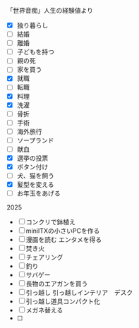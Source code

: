 「世界音痴」人生の経験値より

- [x] 独り暮らし
- [ ] 結婚
- [ ] 離婚
- [ ] 子どもを持つ
- [ ] 親の死
- [ ] 家を買う
- [x] 就職
- [ ] 転職
- [x] 料理
- [x] 洗濯
- [ ] 骨折
- [ ] 手術
- [ ] 海外旅行
- [ ] ソープランド
- [ ] 献血
- [x] 選挙の投票
- [x] ボタン付け
- [ ] 犬、猫を飼う
- [x] 髪型を変える
- [ ] お年玉をあげる

2025

- [ ] コンクリで鉢植え
- [ ] miniITXの小さいPCを作る
- [ ] 漫画を読む エンタメを得る
- [ ] 焚き火
- [ ] チェアリング
- [ ] 釣り
- [ ] サバゲー
- [ ] 長物のエアガンを買う
- [ ] 引っ越し
引っ越しインテリア　デスク
- [ ] 引っ越し道具コンパクト化
- [ ] メガネ替える
- [ ] 